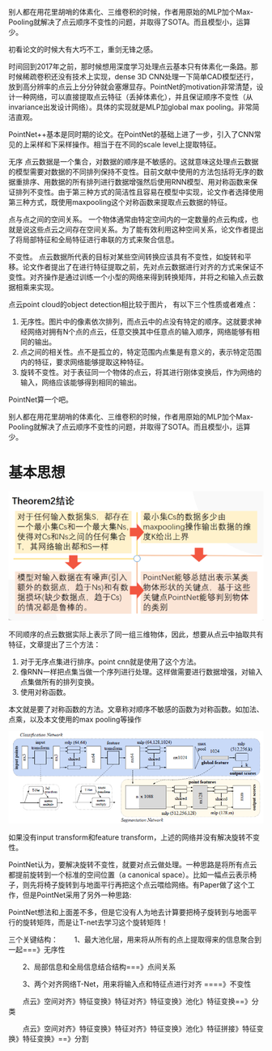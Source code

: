 别人都在用花里胡哨的体素化、三维卷积的时候，作者用原始的MLP加个Max-Pooling就解决了点云顺序不变性的问题，并取得了SOTA。而且模型小，运算少。

初看论文的时候大有大巧不工，重剑无锋之感。


时间回到2017年之前，那时候想用深度学习处理点云基本只有体素化一条路。那时候稀疏卷积还没有技术上实现，dense 3D CNN处理一下简单CAD模型还行，放到高分辨率的点云上分分钟就会塞爆显存。PointNet的motivation非常清楚，设计一种网络，可以直接提取点云特征（丢掉体素化），并且保证顺序不变性（从invariance出发设计网络）。具体的实现就是MLP加global max pooling。非常简洁直观。

PointNet++基本是同时期的论文。在PointNet的基础上进了一步，引入了CNN常见的上采样和下采样操作。相当于在不同的scale level上提取特征。

无序
点云数据是一个集合，对数据的顺序是不敏感的。这就意味这处理点云数据的模型需要对数据的不同排列保持不变性。目前文献中使用的方法包括将无序的数据重排序、用数据的所有排列进行数据增强然后使用RNN模型、用对称函数来保证排列不变性。由于第三种方式的简洁性且容易在模型中实现，论文作者选择使用第三种方式，既使用maxpooling这个对称函数来提取点云数据的特征。

点与点之间的空间关系。
一个物体通常由特定空间内的一定数量的点云构成，也就是说这些点云之间存在空间关系。为了能有效利用这种空间关系，论文作者提出了将局部特征和全局特征进行串联的方式来聚合信息。

不变性。
点云数据所代表的目标对某些空间转换应该具有不变性，如旋转和平移。论文作者提出了在进行特征提取之前，先对点云数据进行对齐的方式来保证不变性。对齐操作是通过训练一个小型的网络来得到转换矩阵，并将之和输入点云数据相乘来实现。

点云point cloud的object detection相比较于图片， 有以下三个性质或者难点：

1. 无序性。图片中的像素依次排列，而点云中的点没有特定的顺序。这就要求神经网络对拥有N个点的点云，任意交换其中任意点的输入顺序，网络能够有相同的输出。
2. 点之间的相关性。点不是孤立的，特定范围内点集是有意义的，表示特定范围内的特征，要求网络能够提取这种特征。
3. 旋转不变性。对于表征同一个物体的点云，将其进行刚体变换后，作为网络的输入，网络应该能够得到相同的输出。

PointNet算一个吧。

别人都在用花里胡哨的体素化、三维卷积的时候，作者用原始的MLP加个Max-Pooling就解决了点云顺序不变性的问题，并取得了SOTA。而且模型小，运算少。

# 基本思想

![](pic/2021-08-27-23-43-50.png)

不同顺序的点云数据实际上表示了同一组三维物体，因此，想要从点云中抽取共有特征，文章提出了三个方法：
 
 1. 对于无序点集进行排序。point cnn就是使用了这个方法。
 2. 像RNN一样把点集当做一个序列进行处理。这样做需要进行数据增强，对输入点集做所有的排列变换。
 3. 使用对称函数。

本文就是要了对称函数的方法。文章称对顺序不敏感的函数为对称函数。如加法、点乘，以及本文使用的max pooling等操作




![](pic/2021-08-28-01-55-04.png)

如果没有input transform和feature transform，上述的网络并没有解决旋转不变性。

PointNet认为，要解决旋转不变性，就要对点云做处理。一种思路是将所有点云都提前旋转到一个标准的空间位置（a canonical space）。比如一幅点云表示椅子，则先将椅子旋转到与地面平行再把这个点云喂给网络。有Paper做了这个工作，但是PointNet采用了另外一种思路:

PointNet想法和上面差不多，但是它没有人为地去计算要把椅子旋转到与地面平行的旋转矩阵，而是让T-net去学习这个旋转矩阵！



三个关键结构：
  1、最大池化层，用来将从所有的点上提取得来的信息聚合到一起===》无序性

  2、局部信息和全局信息结合结构===》点间关系

  3、两个对齐网络T-Net，用来将输入点和特征点进行对齐 ====》不变性

  点云》空间对齐》特征变换》特征对齐》特征变换》池化》特征变换==》分类

  点云》空间对齐》特征变换》特征对齐》特征变换》池化》特征拼接》特征变换》特征变换》==》分割

